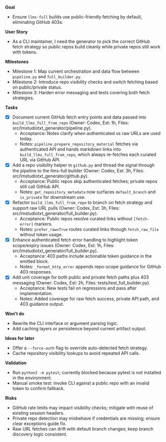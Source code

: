 **Goal**
- Ensure `llms-full` builds use public-friendly fetching by default, eliminating GitHub 403s.

**User Story**
- As a CLI maintainer, I need the generator to pick the correct GitHub fetch strategy so public
  repos build cleanly while private repos still work with tokens.

**Milestones**
- Milestone 1: Map current orchestration and data flow between `pipeline.py` and `full_builder.py`.
- Milestone 2: Introduce repo visibility checks and switch fetching based on public/private status.
- Milestone 3: Harden error messaging and tests covering both fetch strategies.

**Tasks**
- [x] Document current GitHub fetch entry points and data passed into `build_llms_full_from_repo`
  (Owner: Codex, Est: 1h, Files: src/lmstudiotxt_generator/pipeline.py).
  - Acceptance: Notes clarify when authenticated vs raw URLs are used today.
  - Notes: `pipeline.prepare_repository_material` fetches via authenticated API and hands markdown
    links into `build_llms_full_from_repo`, which always re-fetches each curated URL via GitHub API.
- [x] Add a repo visibility helper in `github.py` and thread the signal through the pipeline to the
  llms-full builder (Owner: Codex, Est: 3h, Files: src/lmstudiotxt_generator/github.py).
  - Acceptance: Public repos skip authenticated fetches; private repos still call GitHub API.
  - Notes: `get_repository_metadata` now surfaces `default_branch` and `is_private` for downstream use.
- [x] Refactor `build_llms_full_from_repo` to branch on fetch strategy and support raw URL pulls
  (Owner: Codex, Est: 3h, Files: src/lmstudiotxt_generator/full_builder.py).
  - Acceptance: Public repos resolve curated links without `[fetch-error]` markers.
  - Notes: `prefer_raw=True` routes curated links through `fetch_raw_file` without token usage.
- [x] Enhance authenticated fetch error handling to highlight token scope/expiry issues
  (Owner: Codex, Est: 1h, Files: src/lmstudiotxt_generator/full_builder.py).
  - Acceptance: 403 paths include actionable token guidance in the emitted block.
  - Notes: `_format_http_error` appends repo-scope guidance for GitHub 403 responses.
- [x] Add unit coverage for both public and private fetch paths plus 403 messaging
  (Owner: Codex, Est: 2h, Files: tests/test_full_builder.py).
  - Acceptance: New tests fail on regressions and pass after implementation.
  - Notes: Added coverage for raw fetch success, private API path, and 403 guidance output.

**Won't do**
- Rewrite the CLI interface or argument parsing logic.
- Add caching layers or persistence beyond current artifact output.

**Ideas for later**
- Offer a `--force-auth` flag to override auto-detected fetch strategy.
- Cache repository visibility lookups to avoid repeated API calls.

**Validation**
- Run `python3 -m pytest`; currently blocked because pytest is not installed in the environment.
- Manual smoke test: invoke CLI against a public repo with an invalid token to confirm fallback.

**Risks**
- GitHub rate limits may impact visibility checks; mitigate with reuse of existing session headers.
- Private repo detection may misbehave if credentials are missing; ensure clear exceptions guide fix.
- Raw URL fetches can drift with default branch changes; keep branch discovery logic consistent.
